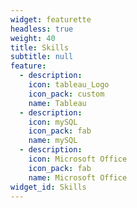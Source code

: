 ```yaml
---
widget: featurette
headless: true
weight: 40
title: Skills
subtitle: null
feature:
  - description: 
    icon: tableau_Logo
    icon_pack: custom
    name: Tableau
  - description: 
    icon: mySQL
    icon_pack: fab
    name: mySQL
  - description: 
    icon: Microsoft Office
    icon_pack: fab
    name: Microsoft Office
widget_id: Skills
---
```

